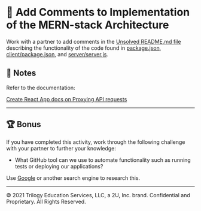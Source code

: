 # 📐 Add Comments to Implementation of the MERN-stack Architecture

Work with a partner to add comments in the [Unsolved README.md file](./Unsolved/README.md) describing the functionality of the code found in [package.json](./Unsolved/package.json), [client/package.json](./Unsolved/client/package.json), and [server/server.js](./Unsolved/server/server.js).

## 📝 Notes

Refer to the documentation:

[Create React App docs on Proxying API requests](https://create-react-app.dev/docs/proxying-api-requests-in-development)

---

## 🏆 Bonus

If you have completed this activity, work through the following challenge with your partner to further your knowledge:

- What GitHub tool can we use to automate functionality such as running tests or deploying our applications?

Use [Google](https://www.google.com) or another search engine to research this.

---

© 2021 Trilogy Education Services, LLC, a 2U, Inc. brand. Confidential and Proprietary. All Rights Reserved.
